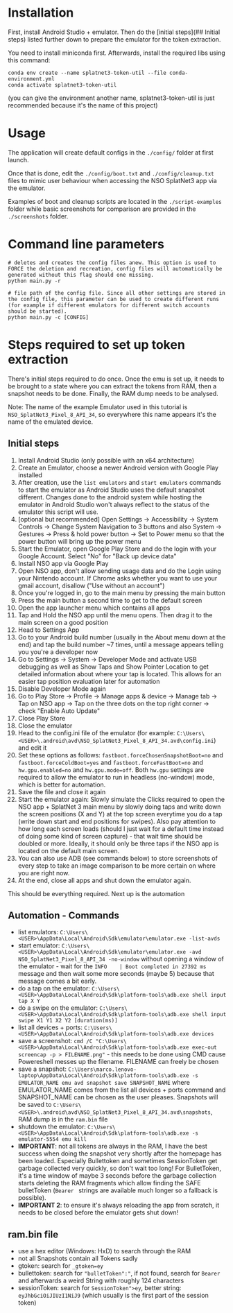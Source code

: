 # Installation
First, install Android Studio + emulator. Then do the [initial steps](## Initial steps) listed further down to prepare the emulator for the token extraction.

You need to install miniconda first. Afterwards, install the required libs using this command:
```shell
conda env create --name splatnet3-token-util --file conda-environment.yml
conda activate splatnet3-token-util
```
(you can give the environment another name, splatnet3-token-util is just recommended because it's the name of this project)

# Usage
The application will create default configs in the `./config/` folder at first launch.

Once that is done, edit the `./config/boot.txt` and `./config/cleanup.txt` files to mimic user behaviour when accessing the NSO SplatNet3 app via the emulator.

Examples of boot and cleanup scripts are located in the `./script-examples` folder while basic screenshots for comparison are provided in the `./screenshots` folder.

# Command line parameters
```shell
# deletes and creates the config files anew. This option is used to FORCE the deletion and recreation, config files will automatically be generated without this flag should one missing.
python main.py -r 

# file path of the config file. Since all other settings are stored in the config file, this parameter can be used to create different runs (for example if different emulators for different switch accounts should be started).
python main.py -c [CONFIG]
```


# Steps required to set up token extraction
There's initial steps required to do once. Once the emu is set up, it needs to be brought to a state where you can extract the tokens from RAM, then a snapshot needs to be done. Finally, the RAM dump needs to be analysed.

Note: The name of the example Emulator used in this tutorial is `NSO_SplatNet3_Pixel_8_API_34`, so everywhere this name appears it's the name of the emulated device.

## Initial steps
1. Install Android Studio (only possible with an x64 architecture)
2. Create an Emulator, choose a newer Android version with Google Play installed
3. After creation, use the `list emulators` and `start emulators` commands to start the emulator as Android Studio uses the default snapshot different. Changes done to the android system while hosting the emulator in Android Studio won't always reflect to the status of the emulator this script will use.
4. [optional but recommended] Open Settings -> Accessibility -> System Controls -> Change System Navigation to 3 buttons and also System -> Gestures -> Press & hold power button -> Set to Power menu so that the power button will bring up the power menu
5. Start the Emulator, open Google Play Store and do the login with your Google Account. Select "No" for "Back up device data"
6. Install NSO app via Google Play
7. Open NSO app, don't allow sending usage data and do the Login using your Nintendo account. If Chrome asks whether you want to use your gmail account, disallow ("Use without an account")
8. Once you're logged in, go to the main menu by pressing the main button
9. Press the main button a second time to get to the default screen
10. Open the app launcher menu which contains all apps
11. Tap and Hold the NSO app until the menu opens. Then drag it to the main screen on a good position
12. Head to Settings App
13. Go to your Android build number (usually in the About menu down at the end) and tap the build number ~7 times, until a message appears telling you you're a developer now
14. Go to Settings -> System -> Developer Mode and activate USB debugging as well as Show Taps and Show Pointer Location to get detailed information about where your tap is located. This allows for an easier tap position evaluation later for automation
15. Disable Developer Mode again
16. Go to Play Store -> Profile -> Manage apps & device -> Manage tab -> Tap on NSO app -> Tap on the three dots on the top right corner -> check "Enable Auto Update"
16. Close Play Store 
17. Close the emulator
18. Head to the config.ini file of the emulator (for example: `C:\Users\<USER>\.android\avd\NSO_SplatNet3_Pixel_8_API_34.avd\config.ini`) and edit it
19. Set these options as follows: `fastboot.forceChosenSnapshotBoot=no` and `fastboot.forceColdBoot=yes` and `fastboot.forceFastBoot=no` and `hw.gpu.enabled=no` and `hw.gpu.mode=off`. Both `hw.gpu` settings are required to allow the emulator to run in headless (no-window) mode, which is better for automation.
20. Save the file and close it again
21. Start the emulator again: Slowly simulate the Clicks required to open the NSO app + SplatNet 3 main menu by slowly doing taps and write down the screen positions (X and Y) at the top screen everytime you do a tap (write down start and end positions for swipes). Also pay attention to how long each screen loads (should I just wait for a default time instead of doing some kind of screen capture) - that wait time should be doubled or more. Ideally, it should only be three taps if the NSO app is located on the default main screen.
22. You can also use ADB (see commands below) to store screenshots of every step to take an image comparison to be more certain on where you are right now.
23. At the end, close all apps and shut down the emulator again.

This should be everything required. Next up is the automation

## Automation - Commands
- list emulators: `C:\Users\<USER>\AppData\Local\Android\Sdk\emulator\emulator.exe -list-avds`
- start emulator: `C:\Users\<USER>\AppData\Local\Android\Sdk\emulator\emulator.exe -avd NSO_SplatNet3_Pixel_8_API_34 -no-window` without opening a window of the emulator - wait for the `INFO    | Boot completed in 27392 ms` message and then wait some more seconds (maybe 5) because that message comes a bit early.
- do a tap on the emulator: `C:\Users\<USER>\AppData\Local\Android\Sdk\platform-tools\adb.exe shell input tap X Y`
- do a swipe on the emulator: `C:\Users\<USER>\AppData\Local\Android\Sdk\platform-tools\adb.exe shell input swipe X1 Y1 X2 Y2 [duration(ms)]`
- list all devices + ports: `C:\Users\<USER>\AppData\Local\Android\Sdk\platform-tools\adb.exe devices`
- save a screenshot: `cmd /C "C:\Users\<USER>\AppData\Local\Android\Sdk\platform-tools\adb.exe exec-out screencap -p > FILENAME.png"` - this needs to be done using CMD cause Powereshell messes up the filename. FILENAME can freely be chosen
- save a snapshot: `C:\Users\marco.lenovo-laptop\AppData\Local\Android\Sdk\platform-tools\adb.exe -s EMULATOR_NAME emu avd snapshot save SNAPSHOT_NAME` where EMULATOR_NAME comes from the list all devices + ports command and SNAPSHOT_NAME can be chosen as the user pleases. Snapshots will be saved to `C:\Users\<USER>\.android\avd\NSO_SplatNet3_Pixel_8_API_34.avd\snapshots`, RAM dump is in the `ram.bin` file
- shutdown the emulator: `C:\Users\<USER>\AppData\Local\Android\Sdk\platform-tools\adb.exe -s emulator-5554 emu kill`
- **IMPORTANT**: not all tokens are always in the RAM, I have the best success when doing the snapshot very shortly after the homepage has been loaded. Especially Bullettoken and sometimes SessionToken get garbage collected very quickly, so don't wait too long! For BulletToken, it's a time window of maybe 3 seconds before the garbage collection starts deleting the RAM fragments which allow finding the SAFE bulletToken (`Bearer ` strings are available much longer so a fallback is possible).
- **IMPORTANT 2**: to ensure it's always reloading the app from scratch, it needs to be closed before the emulator gets shut down!

## ram.bin file
- use a hex editor (Windows: HxD) to search through the RAM
- not all Snapshots contain all Tokens sadly
- gtoken: search for `_gtoken=ey`
- bullettoken: search for `"bulletToken":"`, if not found, search for `Bearer ` and afterwards a weird String with roughly 124 characters
- sessionToken: search for `SessionToken">ey`, better string: `eyJhbGciOiJIUzI1NiJ9` (which usually is the first part of the session token)
